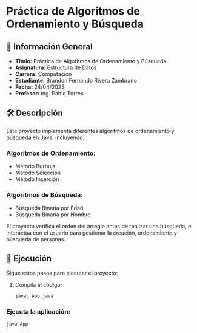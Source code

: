# Práctica de Algoritmos de Ordenamiento y Búsqueda

## 📌 Información General
- **Título:** Práctica de Algoritmos de Ordenamiento y Búsqueda
- **Asignatura:** Estructura de Datos
- **Carrera:** Computación
- **Estudiante:** Brandon Fernando Rivera Zambrano
- **Fecha:** 24/04/2025
- **Profesor:** Ing. Pablo Torres

## 🛠️ Descripción
Este proyecto implementa diferentes algoritmos de ordenamiento y búsqueda en Java, incluyendo:

### Algoritmos de Ordenamiento:
- Método Burbuja
- Método Selección
- Método Inserción

### Algoritmos de Búsqueda:
- Búsqueda Binaria por Edad
- Búsqueda Binaria por Nombre

El proyecto verifica el orden del arreglo antes de realizar una búsqueda, e interactúa con el usuario para gestionar la creación, ordenamiento y búsqueda de personas.

## 🚀 Ejecución
Sigue estos pasos para ejecutar el proyecto:

1. Compila el código:
   ```bash
   javac App.java
### Ejecuta la aplicación:
  ```bash
  java App
